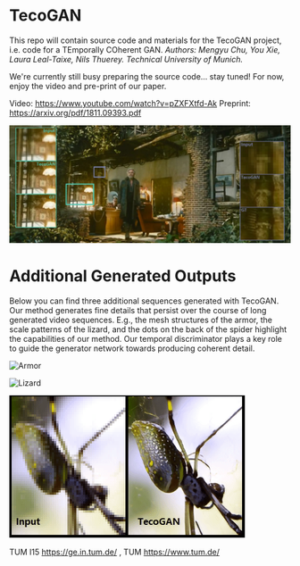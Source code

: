 # TecoGAN
This repo will contain source code and materials for the TecoGAN project, i.e. code for a TEmporally COherent GAN.
_Authors: Mengyu Chu, You Xie, Laura Leal-Taixe, Nils Thuerey. Technical University of Munich._

We're currently still busy preparing the source code... stay tuned! For now, enjoy the video and pre-print of our paper.

Video: <https://www.youtube.com/watch?v=pZXFXtfd-Ak>
Preprint: <https://arxiv.org/pdf/1811.09393.pdf>

![TecoGAN teaser image](resources/teaser.jpg)

# Additional Generated Outputs

Below you can find three additional sequences generated with TecoGAN. Our method generates fine details that 
persist over the course of long generated video sequences. E.g., the mesh structures of the armor,
the scale patterns of the lizard, and the dots on the back of the spider highlight the capabilities of our method.
Our temporal discriminator plays a key role to guide the generator network towards producing coherent detail.

![Armor](resources/tecoGAN-armour.gif)

![Lizard](resources/tecoGAN-lizard.gif)

![Spider](resources/tecoGAN-spider.gif)

TUM I15 <https://ge.in.tum.de/> , TUM <https://www.tum.de/>

